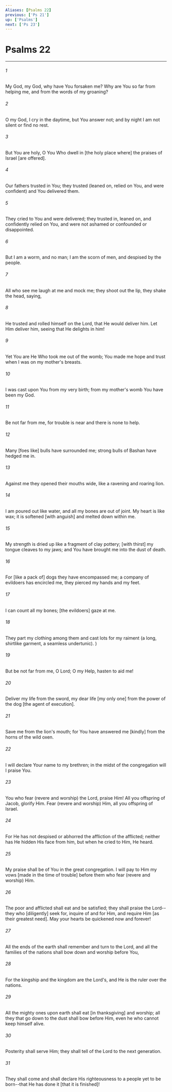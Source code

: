 ```yaml
---
Aliases: [Psalms 22]
previous: ['Ps 21']
up: ['Psalms']
next: ['Ps 23']
---
```

# Psalms 22

***














###### 1 






My God, my God, why have You forsaken me? Why are You so far from helping me, and from the words of my groaning? 













###### 2 






O my God, I cry in the daytime, but You answer not; and by night I am not silent or find no rest. 













###### 3 






But You are holy, O You Who dwell in [the holy place where] the praises of Israel [are offered]. 













###### 4 






Our fathers trusted in You; they trusted (leaned on, relied on You, and were confident) and You delivered them. 













###### 5 






They cried to You and were delivered; they trusted in, leaned on, and confidently relied on You, and were not ashamed or confounded or disappointed. 













###### 6 






But I am a worm, and no man; I am the scorn of men, and despised by the people. 













###### 7 






All who see me laugh at me and mock me; they shoot out the lip, they shake the head, saying, 













###### 8 






He trusted and rolled himself on the Lord, that He would deliver him. Let Him deliver him, seeing that He delights in him! 













###### 9 






Yet You are He Who took me out of the womb; You made me hope and trust when I was on my mother's breasts. 













###### 10 






I was cast upon You from my very birth; from my mother's womb You have been my God. 













###### 11 






Be not far from me, for trouble is near and there is none to help. 













###### 12 






Many [foes like] bulls have surrounded me; strong bulls of Bashan have hedged me in. 













###### 13 






Against me they opened their mouths wide, like a ravening and roaring lion. 













###### 14 






I am poured out like water, and all my bones are out of joint. My heart is like wax; it is softened [with anguish] and melted down within me. 













###### 15 






My strength is dried up like a fragment of clay pottery; [with thirst] my tongue cleaves to my jaws; and You have brought me into the dust of death. 













###### 16 






For [like a pack of] dogs they have encompassed me; a company of evildoers has encircled me, they pierced my hands and my feet. 













###### 17 






I can count all my bones; [the evildoers] gaze at me. 













###### 18 






They part my clothing among them and cast lots for my raiment (a long, shirtlike garment, a seamless undertunic). ) 













###### 19 






But be not far from me, O Lord; O my Help, hasten to aid me! 













###### 20 






Deliver my life from the sword, my dear life [my only one] from the power of the dog [the agent of execution]. 













###### 21 






Save me from the lion's mouth; for You have answered me [kindly] from the horns of the wild oxen. 













###### 22 






I will declare Your name to my brethren; in the midst of the congregation will I praise You. 













###### 23 






You who fear (revere and worship) the Lord, praise Him! All you offspring of Jacob, glorify Him. Fear (revere and worship) Him, all you offspring of Israel. 













###### 24 






For He has not despised or abhorred the affliction of the afflicted; neither has He hidden His face from him, but when he cried to Him, He heard. 













###### 25 






My praise shall be of You in the great congregation. I will pay to Him my vows [made in the time of trouble] before them who fear (revere and worship) Him. 













###### 26 






The poor and afflicted shall eat and be satisfied; they shall praise the Lord--they who [diligently] seek for, inquire of and for Him, and require Him [as their greatest need]. May your hearts be quickened now and forever! 













###### 27 






All the ends of the earth shall remember and turn to the Lord, and all the families of the nations shall bow down and worship before You, 













###### 28 






For the kingship and the kingdom are the Lord's, and He is the ruler over the nations. 













###### 29 






All the mighty ones upon earth shall eat [in thanksgiving] and worship; all they that go down to the dust shall bow before Him, even he who cannot keep himself alive. 













###### 30 






Posterity shall serve Him; they shall tell of the Lord to the next generation. 













###### 31 






They shall come and shall declare His righteousness to a people yet to be born--that He has done it [that it is finished]!
